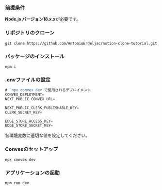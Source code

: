 
### 前提条件

**Node.js バージョン18.x.x**が必要です。

### リポジトリのクローン

```shell
git clone https://github.com/AntonioErdeljac/notion-clone-tutorial.git
```

### パッケージのインストール

```shell
npm i
```

### .envファイルの設定

```js
# `npx convex dev`で使用されるデプロイメント
CONVEX_DEPLOYMENT=
NEXT_PUBLIC_CONVEX_URL=

NEXT_PUBLIC_CLERK_PUBLISHABLE_KEY=
CLERK_SECRET_KEY=

EDGE_STORE_ACCESS_KEY=
EDGE_STORE_SECRET_KEY=
```

各環境変数に適切な値を設定してください。

### Convexのセットアップ

```shell
npx convex dev
```

### アプリケーションの起動

```shell
npm run dev
```